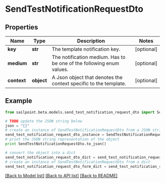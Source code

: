 # SendTestNotificationRequestDto


## Properties

Name | Type | Description | Notes
------------ | ------------- | ------------- | -------------
**key** | **str** | The template notification key. | [optional] 
**medium** | **str** | The notification medium. Has to be one of the following enum values. | [optional] 
**context** | **object** | A Json object that denotes the context specific to the template. | [optional] 

## Example

```python
from sailpoint.beta.models.send_test_notification_request_dto import SendTestNotificationRequestDto

# TODO update the JSON string below
json = "{}"
# create an instance of SendTestNotificationRequestDto from a JSON string
send_test_notification_request_dto_instance = SendTestNotificationRequestDto.from_json(json)
# print the JSON string representation of the object
print SendTestNotificationRequestDto.to_json()

# convert the object into a dict
send_test_notification_request_dto_dict = send_test_notification_request_dto_instance.to_dict()
# create an instance of SendTestNotificationRequestDto from a dict
send_test_notification_request_dto_form_dict = send_test_notification_request_dto.from_dict(send_test_notification_request_dto_dict)
```
[[Back to Model list]](../README.md#documentation-for-models) [[Back to API list]](../README.md#documentation-for-api-endpoints) [[Back to README]](../README.md)


